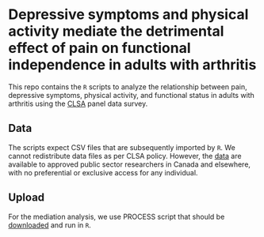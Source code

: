 # Depressive symptoms and physical activity mediate the detrimental effect of pain on functional independence in adults with arthritis

This repo contains the `R` scripts to analyze the relationship between pain, depressive symptoms, physical activity, and functional status in adults with arthritis using the [CLSA](https://www.clsa-elcv.ca) panel data survey.

## Data
The scripts expect CSV files that are subsequently imported by `R`.
We cannot redistribute data files as per CLSA policy.
However, the [data](https://www.clsa-elcv.ca/data-availability/) are available to approved public sector researchers in Canada and elsewhere, with no preferential or exclusive access for any individual.

## Upload
For the mediation analysis, we use PROCESS script that should be [downloaded](https://www.processmacro.org/download.html) and run in `R`.
